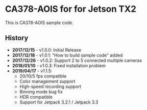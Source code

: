 # CA378-AOIS for for Jetson TX2

This is CA378-AOIS sample code.

## History

- **2017/12/15** - v1.0.0: Initial Release
- **2017/12/18** - v1.0.1: "How to build sample code" added
- **2017/12/26** - v1.0.2: Support 2 to 5 connected multiple cameras
- **2018/01/10** - v1.0.3: Fixed installation problem
- **2019/04/17** - v1.1.5: 
  - 20/10/5 fps compatible
  - Color management support
  - High-speed recording support
  - Binning mode bug fix
  - HDR compatible
  - Support for Jetpack 3.2.1 / Jetpack 3.3

